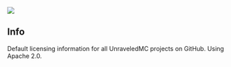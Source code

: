 ![](https://img.shields.io/github/issues/unravmc/License.svg?style=for-the-badge&logo=github)
## Info
Default licensing information for all UnraveledMC projects on GitHub. Using Apache 2.0.
